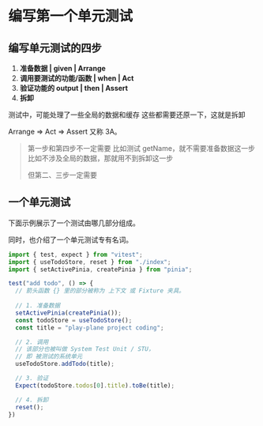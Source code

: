 # 编写第一个单元测试

## 编写单元测试的四步

1. **准备数据 | given | Arrange**
2. **调用要测试的功能/函数 | when | Act**
3. **验证功能的 output | then | Assert**
4. **拆卸**

测试中，可能处理了一些全局的数据和缓存
这些都需要还原一下，这就是拆卸

Arrange => Act => Assert 又称 3A。

> 第一步和第四步不一定需要
> 比如测试 getName，就不需要准备数据这一步
> 比如不涉及全局的数据，那就用不到拆卸这一步
> 
> 但第二、三步一定需要

## 一个单元测试

下面示例展示了一个测试由哪几部分组成。

同时，也介绍了一个单元测试专有名词。

```ts
import { test, expect } from "vitest";
import { useTodoStore, reset } from "./index";
import { setActivePinia, createPinia } from "pinia";

test("add todo", () => {
  // 箭头函数 {} 里的部分被称为 上下文 或 Fixture 夹具。
  
  // 1. 准备数据
  setActivePinia(createPinia());
  const todoStore = useTodoStore();
  const title = "play-plane project coding";

  // 2. 调用
  // 该部分也被叫做 System Test Unit / STU，
  // 即 被测试的系统单元
  useTodoStore.addTodo(title);

  // 3. 验证
  Expect(todoStore.todos[0].title).toBe(title);

  // 4. 拆卸
  reset();
})
```